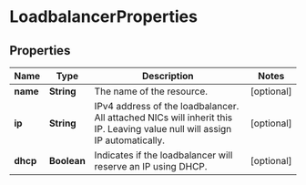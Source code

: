 

# LoadbalancerProperties

## Properties

| Name | Type | Description | Notes |
| ------------ | ------------- | ------------- | ------------- |
| **name** | **String** | The name of the  resource. |  [optional] |
| **ip** | **String** | IPv4 address of the loadbalancer. All attached NICs will inherit this IP. Leaving value null will assign IP automatically. |  [optional] |
| **dhcp** | **Boolean** | Indicates if the loadbalancer will reserve an IP using DHCP. |  [optional] |


